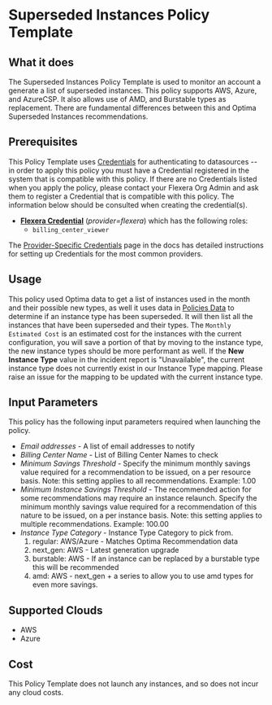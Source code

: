 # Superseded Instances Policy Template

## What it does

The Superseded Instances Policy Template is used to monitor an account a generate a list of superseded instances. This policy supports AWS, Azure, and AzureCSP. It also allows use of AMD, and Burstable types as replacement. There are fundamental differences between this and Optima Superseded Instances recommendations.

## Prerequisites
This Policy Template uses [Credentials](https://docs.flexera.com/flexera/EN/Automation/ManagingCredentialsExternal.htm) for authenticating to datasources -- in order to apply this policy you must have a Credential registered in the system that is compatible with this policy. If there are no Credentials listed when you apply the policy, please contact your Flexera Org Admin and ask them to register a Credential that is compatible with this policy. The information below should be consulted when creating the credential(s).

- [**Flexera Credential**](https://docs.flexera.com/flexera/EN/Automation/ProviderCredentials.htm#Flexera) (*provider=flexera*) which has the following roles:
  - `billing_center_viewer`

The [Provider-Specific Credentials](https://docs.flexera.com/flexera/EN/Automation/ProviderCredentials.htm) page in the docs has detailed instructions for setting up Credentials for the most common providers.

## Usage

This policy used Optima data to get a list of instances used in the month and their possible new types, as well it uses data in [Policies Data](https://github.com/flexera-public/policy_templates/tree/master/data) to determine if an instance type has been superseded.  It will then list all the instances that have been superseded and their types. The `Monthly Estimated Cost` is an estimated cost for the instances with the current configuration, you will save a portion of that by moving to the instance type, the new instance types should be more performant as well. If the **New Instance Type** value in the incident report is "Unavailable", the current instance type does not currently exist in our Instance Type mapping.  Please raise an issue for the mapping to be updated with the current instance type.

## Input Parameters

This policy has the following input parameters required when launching the policy.

- *Email addresses* - A list of email addresses to notify
- *Billing Center Name* - List of Billing Center Names to check
- *Minimum Savings Threshold* - Specify the minimum monthly savings value required for a recommendation to be issued, on a per resource basis. Note: this setting applies to all recommendations. Example: 1.00
- *Minimum Instance Savings Threshold* - The recommended action for some recommendations may require an instance relaunch. Specify the minimum monthly savings value required for a recommendation of this nature to be issued, on a per instance basis. Note: this setting applies to multiple recommendations. Example: 100.00
- *Instance Type Category* - Instance Type Category to pick from.
  1. regular: AWS/Azure - Matches Optima Recommendation data
  1. next_gen: AWS - Latest generation upgrade
  1. burstable: AWS - If an instance can be replaced by a burstable type this will be recommended
  1. amd: AWS - next_gen + a series to allow you to use amd types for even more savings.

## Supported Clouds

- AWS
- Azure

## Cost

This Policy Template does not launch any instances, and so does not incur any cloud costs.
